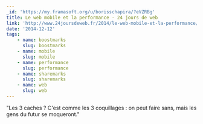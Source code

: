 ```yaml
---
_id: 'https://my.framasoft.org/u/borisschapira/?eVZRBg'
title: Le web mobile et la performance - 24 jours de web
link: 'http://www.24joursdeweb.fr/2014/le-web-mobile-et-la-performance/'
date: '2014-12-12'
tags:
    - name: boostmarks
      slug: boostmarks
    - name: mobile
      slug: mobile
    - name: performance
      slug: performance
    - name: sharemarks
      slug: sharemarks
    - name: web
      slug: web
---
```


<div class="markdown"><p>&quot;Les 3 caches ? C'est comme les 3 coquillages : on peut faire sans, mais les gens du futur se moqueront.&quot;
</p></div>
